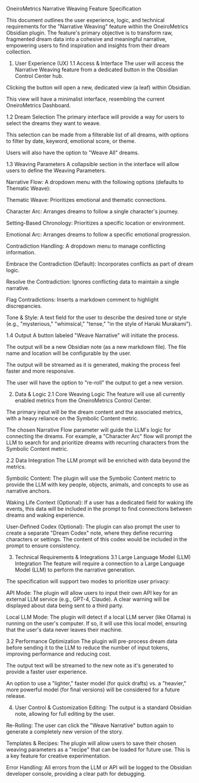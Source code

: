 OneiroMetrics Narrative Weaving Feature Specification

This document outlines the user experience, logic, and technical requirements for the "Narrative Weaving" feature within the OneiroMetrics Obsidian plugin. The feature's primary objective is to transform raw, fragmented dream data into a cohesive and meaningful narrative, empowering users to find inspiration and insights from their dream collection.

1. User Experience (UX)
1.1 Access & Interface
The user will access the Narrative Weaving feature from a dedicated button in the Obsidian Control Center hub.

Clicking the button will open a new, dedicated view (a leaf) within Obsidian.

This view will have a minimalist interface, resembling the current OneiroMetrics Dashboard.

1.2 Dream Selection
The primary interface will provide a way for users to select the dreams they want to weave.

This selection can be made from a filterable list of all dreams, with options to filter by date, keyword, emotional score, or theme.

Users will also have the option to "Weave All" dreams.

1.3 Weaving Parameters
A collapsible section in the interface will allow users to define the Weaving Parameters.

Narrative Flow: A dropdown menu with the following options (defaults to Thematic Weave):

Thematic Weave: Prioritizes emotional and thematic connections.

Character Arc: Arranges dreams to follow a single character's journey.

Setting-Based Chronology: Prioritizes a specific location or environment.

Emotional Arc: Arranges dreams to follow a specific emotional progression.

Contradiction Handling: A dropdown menu to manage conflicting information.

Embrace the Contradiction (Default): Incorporates conflicts as part of dream logic.

Resolve the Contradiction: Ignores conflicting data to maintain a single narrative.

Flag Contradictions: Inserts a markdown comment to highlight discrepancies.

Tone & Style: A text field for the user to describe the desired tone or style (e.g., "mysterious," "whimsical," "tense," "in the style of Haruki Murakami").

1.4 Output
A button labeled "Weave Narrative" will initiate the process.

The output will be a new Obsidian note (as a new markdown file). The file name and location will be configurable by the user.

The output will be streamed as it is generated, making the process feel faster and more responsive.

The user will have the option to "re-roll" the output to get a new version.

2. Data & Logic
2.1 Core Weaving Logic
The feature will use all currently enabled metrics from the OneiroMetrics Control Center.

The primary input will be the dream content and the associated metrics, with a heavy reliance on the Symbolic Content metric.

The chosen Narrative Flow parameter will guide the LLM's logic for connecting the dreams. For example, a "Character Arc" flow will prompt the LLM to search for and prioritize dreams with recurring characters from the Symbolic Content metric.

2.2 Data Integration
The LLM prompt will be enriched with data beyond the metrics.

Symbolic Content: The plugin will use the Symbolic Content metric to provide the LLM with key people, objects, animals, and concepts to use as narrative anchors.

Waking Life Context (Optional): If a user has a dedicated field for waking life events, this data will be included in the prompt to find connections between dreams and waking experience.

User-Defined Codex (Optional): The plugin can also prompt the user to create a separate "Dream Codex" note, where they define recurring characters or settings. The content of this codex would be included in the prompt to ensure consistency.

3. Technical Requirements & Integrations
3.1 Large Language Model (LLM) Integration
The feature will require a connection to a Large Language Model (LLM) to perform the narrative generation.

The specification will support two modes to prioritize user privacy:

API Mode: The plugin will allow users to input their own API key for an external LLM service (e.g., GPT-4, Claude). A clear warning will be displayed about data being sent to a third party.

Local LLM Mode: The plugin will detect if a local LLM server (like Ollama) is running on the user's computer. If so, it will use this local model, ensuring that the user's data never leaves their machine.

3.2 Performance Optimization
The plugin will pre-process dream data before sending it to the LLM to reduce the number of input tokens, improving performance and reducing cost.

The output text will be streamed to the new note as it's generated to provide a faster user experience.

An option to use a "lighter," faster model (for quick drafts) vs. a "heavier," more powerful model (for final versions) will be considered for a future release.

4. User Control & Customization
Editing: The output is a standard Obsidian note, allowing for full editing by the user.

Re-Rolling: The user can click the "Weave Narrative" button again to generate a completely new version of the story.

Templates & Recipes: The plugin will allow users to save their chosen weaving parameters as a "recipe" that can be loaded for future use. This is a key feature for creative experimentation.

Error Handling: All errors from the LLM or API will be logged to the Obsidian developer console, providing a clear path for debugging.
